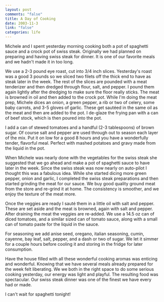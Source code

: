 ```yaml
--- 
layout: post
comments: "false"
title: A Day of Cooking
date: 2003-11-3
link: "false"
categories: life
---
```

Michele and I spent yesterday morning cooking both a pot of spaghetti sauce and a crock pot of swiss steak. Originally we had planned on preparing and having swiss steak for dinner. It is one of our favorite meals and we hadn't made it in too long.

We use a 2-3 pound eye roast, cut into 3/4 inch slices. Yesterday's roast was a good 3 pounds so we sliced two filets off the thick end to have as steak later in the week. The rest of the slices are pounded with a meat tenderizer and then dredged through flour, salt, and pepper. I pound them again lightly after the dredging to make sure the floor really sticks. The meat is browned in oil and then added to the crock pot. While I'm doing the meat prep, Michele dices an onion, a green pepper, a rib or two of celery, some baby carrots, and 3-5 gloves of garlic. These get sautéed in the same oil as the meat and then are added to the pot. I de-glaze the frying pan with a can of beef stock, which is then poured into the pot.

I add a can of stewed tomatoes and a handful (2-3 tablespoons) of brown sugar. Of course salt and pepper are used through out to season each layer of the mix. Put it on low for a good 8 hours and you have a wonderfully tender, flavorful meal. Perfect with mashed potatoes and gravy made from the liquid in the pot.

When Michele was nearly done with the vegetables for the swiss steak she suggested that we go ahead and make a pot of spaghetti sauce to have later in the week. Since the swiss steak was now nearly on auto-pilot I thought this was a fabulous idea. While she started dicing more green pepper, onion and garlic, I completed the swiss steak preparations and then started grinding the meat for our sauce. We buy good quality ground meat from the store and re-grind it at home. The consistency is smoother, and we enjoy the texture of the meat more.

Once the veggies are ready I sauté them in a little oil with salt and pepper. These are set aside and the meat is browned, again with salt and pepper. After draining the meat the veggies are re-added. We use a 14.5 oz can of diced tomatoes, and a similar sized can of tomato sauce, along with a small can of tomato paste for the liquid in the sauce.

For seasoning we add anise seed, oregano, italian seasoning, cumin, cayenne, bay leaf, salt, pepper, and a dash or two of sugar. We let it simmer for a couple hours before cooling it and storing in the fridge for later consumption.

Have the house filled with all these wonderful cooking aromas was enticing and wonderful. Knowing that we have several meals already prepared for the week felt liberating. We we both in the right space to do some serious cooking yesterday, our energy was light and playful. The resulting food was spectacular. Our swiss steak dinner was one of the finest we have every had or made.

I can't wait for spaghetti tonight!
